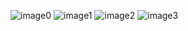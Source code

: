 ![image0](https://github.com/JustSashaUP/bank-managment-system/assets/94720780/762762fc-9dcf-496a-a6a2-2d4fe02e3010)
![image1](https://github.com/JustSashaUP/bank-managment-system/assets/94720780/a538673f-8468-441e-adb1-694f386aa13a)
![image2](https://github.com/JustSashaUP/bank-managment-system/assets/94720780/1313c58f-d611-44e0-ac0c-e3d099056d61)
![image3](https://github.com/JustSashaUP/bank-managment-system/assets/94720780/209932b6-2625-4a1a-bb9d-8140e7d04bd4)
